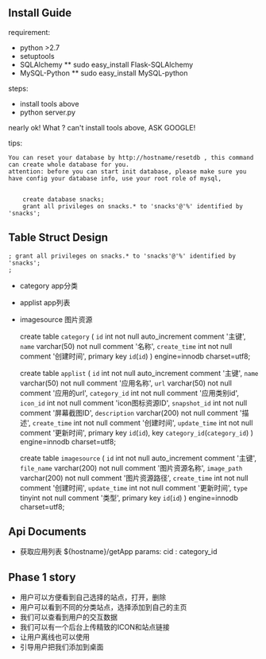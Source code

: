## Install Guide

requirement:

* python >2.7 
* setuptools
* SQLAlchemy
**	sudo easy_install Flask-SQLAlchemy 
* MySQL-Python
**	sudo easy_install MySQL-python

steps:

* install tools above
* python server.py

nearly ok! What ? can't install tools above, ASK GOOGLE!

tips:
	
	You can reset your database by http://hostname/resetdb , this command can create whole database for you.
	attention: before you can start init database, please make sure you have config your database info, use your root role of mysql,

<code>
	create database snacks;
	grant all privileges on snacks.* to 'snacks'@'%' identified by 'snacks';
</code>

## Table Struct Design
	; grant all privileges on snacks.* to 'snacks'@'%' identified by 'snacks';
	; 


* category app分类
* applist  app列表
* imagesource 图片资源

	create table `category` (
		`id` int not null auto_increment comment '主键',
		`name` varchar(50) not null  comment '名称',
		`create_time` int not null comment '创建时间',
		primary key `id`(`id`)
		) engine=innodb charset=utf8;

	create table `applist` (
		`id` int not null auto_increment comment '主键',
		`name` varchar(50) not null comment '应用名称',
		`url` varchar(50) not null comment '应用的url',
		`category_id` int not null comment '应用类别id',
		`icon_id` int not null comment 'icon图标资源ID',
		`snapshot_id` int not null comment '屏幕截图ID',
		`description` varchar(200) not null comment '描述',
		`create_time` int not null comment '创建时间',
		`update_time` int not null comment '更新时间',
		primary key `id`(`id`),
		key `category_id`(`category_id`)
		) engine=innodb charset=utf8;

	create table `imagesource` (
		`id` int not null auto_increment comment '主键',
		`file_name` varchar(200) not null comment '图片资源名称',
		`image_path` varchar(200) not null comment '图片资源路径',
		`create_time` int not null comment '创建时间',
		`update_time` int not null comment '更新时间',
		`type` tinyint not null comment '类型',
		primary key `id`(`id`)
		) engine=innodb charset=utf8;

## Api Documents

* 获取应用列表
	${hostname}/getApp
	params:
		cid : category_id

## Phase 1 story

  * 用户可以方便看到自己选择的站点，打开，删除
  * 用户可以看到不同的分类站点，选择添加到自己的主页
  * 我们可以查看到用户的交互数据
  * 我们可以有一个后台上传精致的ICON和站点链接
  * 让用户离线也可以使用
  * 引导用户把我们添加到桌面

